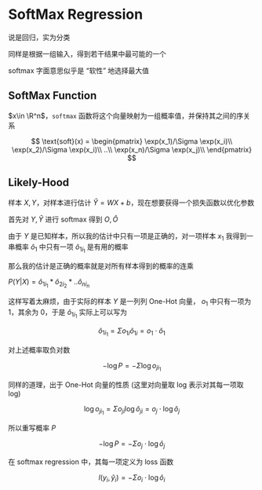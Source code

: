 # SoftMax Regression

说是回归，实为分类

同样是根据一组输入，得到若干结果中最可能的一个

softmax 字面意思似乎是 “软性” 地选择最大值

## SoftMax Function

$x\in \R^n$，`softmax` 函数将这个向量映射为一组概率值，并保持其之间的序关系

$$
\text{soft}(x) = \begin{pmatrix}
    \exp(x_1)/\Sigma \exp(x_i)\\
    \exp(x_2)/\Sigma \exp(x_i)\\
    ..\\
    \exp(x_n)/\Sigma \exp(x_j)\\
\end{pmatrix}
$$

## Likely-Hood

样本 $X, Y$，对样本进行估计 $\hat{Y} = WX + b$，现在想要获得一个损失函数以优化参数

首先对 $Y, \hat Y$ 进行 softmax 得到 $O, \hat O$

由于 $Y$ 是已知样本，所以我的估计中只有一项是正确的，对一项样本 $x_1$ 我得到一串概率 $\hat o_1$ 中只有一项 $\hat o_{1i_1}$ 是有用的概率

那么我的估计是正确的概率就是对所有样本得到的概率的连乘

$P(Y|X) = \hat o_{1i_1} * \hat o_{2i_2} * .. \hat o_{ni_n}$

这样写着太麻烦，由于实际的样本 $Y$ 是一列列 One-Hot 向量， $o_1$ 中只有一项为 1，其余为 0，于是 $\hat o_{1i_1}$ 实际上可以写为

$$
\hat o_{1i_1} = \Sigma o_{1i}\hat o_{1i} = o_1 \cdot\hat o_1
$$

对上述概率取负对数

$$
-\log P = -\Sigma \log o_{ji_1}
$$

同样的道理，出于 One-Hot 向量的性质 (这里对向量取 log 表示对其每一项取 log)

$$
\log o_{ji_1} = \Sigma o_{ji}\log \hat o_{ji} = o_j \cdot\log \hat o_j
$$

所以重写概率 $P$

$$
-\log P = - \Sigma o_j \cdot \log \hat o_j
$$

在 softmax regression 中，其每一项定义为 loss 函数

$$
l(y_i, \hat y_i) = - \Sigma o_i \cdot \log \hat o_i
$$